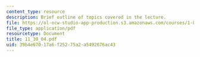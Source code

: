 ```yaml
---
content_type: resource
description: Brief outline of topics covered in the lecture.
file: https://ol-ocw-studio-app-production.s3.amazonaws.com/courses/1-89-environmental-microbiology-fall-2004/39b4e67017a6f25275a2a5492676ac43_11_30_04.pdf
file_type: application/pdf
resourcetype: Document
title: 11_30_04.pdf
uid: 39b4e670-17a6-f252-75a2-a5492676ac43
---
```

